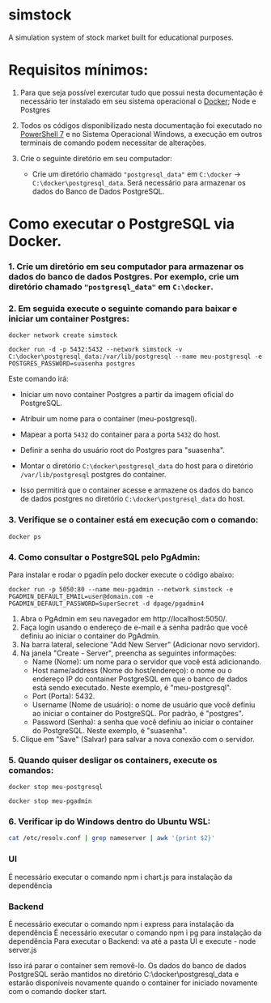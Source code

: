# simstock

A simulation system of stock market built for educational purposes.


# Requisitos mínimos:

1. Para que seja possível exercutar tudo que possui nesta documentação é necessário ter instalado em seu sistema operacional o [Docker](https://docs.docker.com/desktop/install/windows-install/); Node e Postgres

2. Todos os códigos disponibilizado nesta documentação foi executado no [PowerShell 7](https://learn.microsoft.com/pt-br/powershell/scripting/install/installing-powershell-on-windows?view=powershell-7.3) e no Sistema Operacional Windows, a execução em outros terminais de comando podem necessitar de alterações.

3. Crie o seguinte diretório em seu computador:
    - Crie um diretório chamado `"postgresql_data"` em `C:\docker` -> `C:\docker\postgresql_data`. Será necessário para armazenar os dados do Banco de Dados PostgreSQL.

# Como executar o PostgreSQL via Docker.

### 1. Crie um diretório em seu computador para armazenar os dados do banco de dados Postgres. Por exemplo, crie um diretório chamado `"postgresql_data"` em `C:\docker`.

### 2. Em seguida execute o seguinte comando para baixar e iniciar um container Postgres:

```docker
docker network create simstock

docker run -d -p 5432:5432 --network simstock -v C:\docker\postgresql_data:/var/lib/postgresql --name meu-postgresql -e POSTGRES_PASSWORD=suasenha postgres
```

Este comando irá:

- Iniciar um novo container Postgres a partir da imagem oficial do PostgreSQL.

- Atribuir um nome para o container (meu-postgresql).

- Mapear a porta `5432` do container para a porta `5432` do host.

- Definir a senha do usuário root do Postgres para "suasenha".

- Montar o diretório `C:\docker\postgresql_data` do host para o diretório `/var/lib/postgresql` postgres do container.

- Isso permitirá que o container acesse e armazene os dados do banco de dados postgres no diretório `C:\docker\postgresql_data` do host.


### 3. Verifique se o container está em execução com o comando:
```docker
docker ps
```

### 4. Como consultar o PostgreSQL pelo PgAdmin:

Para instalar e rodar o pgadin pelo docker execute o código abaixo:

```docker
docker run -p 5050:80 --name meu-pgadmin --network simstock -e PGADMIN_DEFAULT_EMAIL=user@domain.com -e PGADMIN_DEFAULT_PASSWORD=SuperSecret -d dpage/pgadmin4
```

1. Abra o PgAdmin em seu navegador em http://localhost:5050/.
2. Faça login usando o endereço de e-mail e a senha padrão que você definiu ao iniciar o container do PgAdmin.
3. Na barra lateral, selecione "Add New Server" (Adicionar novo servidor).
4. Na janela "Create - Server", preencha as seguintes informações:
    - Name (Nome): um nome para o servidor que você está adicionando.
    - Host name/address (Nome do host/endereço): o nome ou o endereço IP do container PostgreSQL em que o banco de dados está sendo executado.  Neste exemplo, é "meu-postgresql".
    - Port (Porta): 5432.
    - Username (Nome de usuário): o nome de usuário que você definiu ao iniciar o container do PostgreSQL. Por padrão, é "postgres".
    - Password (Senha): a senha que você definiu ao iniciar o container do PostgreSQL. Neste exemplo, é "suasenha".
5. Clique em "Save" (Salvar) para salvar a nova conexão com o servidor.


### 5. Quando quiser desligar os containers, execute os comandos:

```docker
docker stop meu-postgresql

docker stop meu-pgadmin
```

### 6. Verificar ip do Windows dentro do Ubuntu WSL:
```bash
cat /etc/resolv.conf | grep nameserver | awk '{print $2}'
```

### UI
É necessário executar o comando npm i chart.js para instalação da dependência

### Backend
É necessário executar o comando npm i express para instalação da dependência
É necessário executar o comando npm i pg para instalação da dependência
Para executar o Backend: va até a pasta UI e execute - node server.js

Isso irá parar o container sem removê-lo. Os dados do banco de dados PostgreSQL serão mantidos no diretório C:\docker\postgresql_data e estarão disponíveis novamente quando o container for iniciado novamente com o comando docker start.
